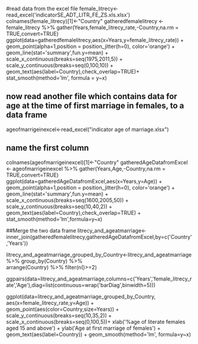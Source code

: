 #read data from the excel file
female_litrecy<-read_excel('indicatorSE_ADT_LITR_FE_ZS.xls.xlsx')
colnames(female_litrecy)[1]<-"Country"
gatheredfemalelitrecy <- female_litrecy %>% gather(Years,female_litrecy_rate,-Country,na.rm = TRUE,convert=TRUE)
ggplot(data=gatheredfemalelitrecy,aes(x=Years,y=female_litrecy_rate))   +
  geom_point(alpha=1,position = position_jitter(h=0), color='orange') +
  geom_line(stat='summary',fun.y=mean) +
  scale_x_continuous(breaks=seq(1975,2011,5)) +
  scale_y_continuous(breaks=seq(0,100,10)) +
  geom_text(aes(label=Country),check_overlap=TRUE)+ stat_smooth(method='lm', formula = y~x)
  
 ## now read another file which contains data for age at the time of first marriage in females, to a data frame 
  ageofmarrigeinexcel<-read_excel("indicator age of marriage.xlsx")
## name the first column
colnames(ageofmarrigeinexcel)[1]<-"Country"
gatheredAgeDatafromExcel <- ageofmarrigeinexcel %>% gather(Years,Age,-Country,na.rm = TRUE,convert=TRUE)
ggplot(data=gatheredAgeDatafromExcel,aes(x=Years,y=Age))   +
  geom_point(alpha=1,position = position_jitter(h=0), color='orange') +
 geom_line(stat='summary',fun.y=mean) +
  scale_x_continuous(breaks=seq(1600,2005,50)) +
  scale_y_continuous(breaks=seq(10,40,2)) +
  geom_text(aes(label=Country),check_overlap=TRUE) + stat_smooth(method='lm',formula=y~x)
  
  
  ##Merge the two data frame
  litrecy_and_ageatmarriage<-inner_join(gatheredfemalelitrecy,gatheredAgeDatafromExcel,by=c('Country','Years'))
  
  litrecy_and_ageatmarriage_grouped_by_Country<-litrecy_and_ageatmarriage %>% 
  group_by(Country) %>%  
  arrange(Country) %>% 
  filter(n()>=2)
  
  ggpairs(data=litrecy_and_ageatmarriage,columns=c('Years','female_litrecy_rate','Age'),diag=list(continuous=wrap('barDiag',binwidth=5)))
  
  
  ggplot(data=litrecy_and_ageatmarriage_grouped_by_Country, aes(x=female_litrecy_rate,y=Age)) + 
  geom_point(aes(color=Country,size=Years)) +
  scale_y_continuous(breaks=seq(10,35,2)) +
  scale_x_continuous(breaks=seq(0,100,5))+
xlab('%age of literate females aged 15 and above') +
  ylab('Age at first marriage of females')   + geom_text(aes(label=Country)) +
  geom_smooth(method='lm', formula=y~x)

